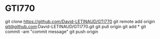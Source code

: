 # GTI770


git clone https://github.com/David-LETINAUD/GTI770
git remote add origin git@github.com:David-LETINAUD/GTI770.git
git pull origin
git add *
git commit -am "commit message"
git push origin
